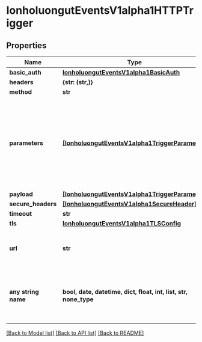 # IonholuongutEventsV1alpha1HTTPTrigger


## Properties
Name | Type | Description | Notes
------------ | ------------- | ------------- | -------------
**basic_auth** | [**IonholuongutEventsV1alpha1BasicAuth**](IonholuongutEventsV1alpha1BasicAuth.md) |  | [optional] 
**headers** | **{str: (str,)}** |  | [optional] 
**method** | **str** |  | [optional] 
**parameters** | [**[IonholuongutEventsV1alpha1TriggerParameter]**](IonholuongutEventsV1alpha1TriggerParameter.md) | Parameters is the list of key-value extracted from event&#39;s payload that are applied to the HTTP trigger resource. | [optional] 
**payload** | [**[IonholuongutEventsV1alpha1TriggerParameter]**](IonholuongutEventsV1alpha1TriggerParameter.md) |  | [optional] 
**secure_headers** | [**[IonholuongutEventsV1alpha1SecureHeader]**](IonholuongutEventsV1alpha1SecureHeader.md) |  | [optional] 
**timeout** | **str** |  | [optional] 
**tls** | [**IonholuongutEventsV1alpha1TLSConfig**](IonholuongutEventsV1alpha1TLSConfig.md) |  | [optional] 
**url** | **str** | URL refers to the URL to send HTTP request to. | [optional] 
**any string name** | **bool, date, datetime, dict, float, int, list, str, none_type** | any string name can be used but the value must be the correct type | [optional]

[[Back to Model list]](../README.md#documentation-for-models) [[Back to API list]](../README.md#documentation-for-api-endpoints) [[Back to README]](../README.md)


